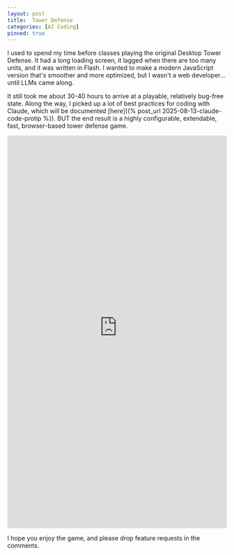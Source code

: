 ```yaml
---
layout: post
title:  Tower Defense
categories: [AI Coding]
pinned: true
---
```


I used to spend my time before classes playing the original Desktop Tower Defense. It had a long loading screen, it lagged when there are too many units, and it was written in Flash. I wanted to make a modern JavaScript version that's smoother and more optimized, but I wasn't a web developer... until LLMs came along.

It still took me about 30-40 hours to arrive at a playable, relatively bug-free state. Along the way, I picked up a lot of best practices for coding with Claude, which will be documented [here]({% post_url 2025-08-13-claude-code-protip %}). BUT the end result is a highly configurable, extendable, fast, browser-based tower defense game.

<iframe
  src="https://towerdefense-296e.onrender.com/"
  width="100%"
  height="900"
  style="border:none; touch-action: manipulation;"
  allow="fullscreen">
</iframe>

I hope you enjoy the game, and please drop feature requests in the comments.